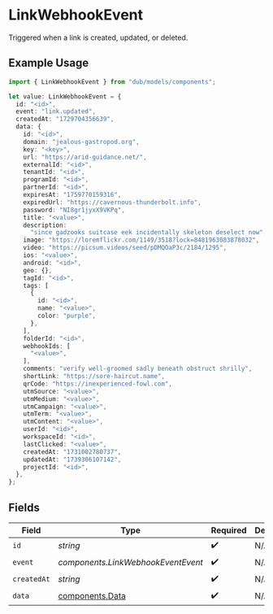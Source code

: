 # LinkWebhookEvent

Triggered when a link is created, updated, or deleted.

## Example Usage

```typescript
import { LinkWebhookEvent } from "dub/models/components";

let value: LinkWebhookEvent = {
  id: "<id>",
  event: "link.updated",
  createdAt: "1729704356639",
  data: {
    id: "<id>",
    domain: "jealous-gastropod.org",
    key: "<key>",
    url: "https://arid-guidance.net/",
    externalId: "<id>",
    tenantId: "<id>",
    programId: "<id>",
    partnerId: "<id>",
    expiresAt: "1759770159316",
    expiredUrl: "https://cavernous-thunderbolt.info",
    password: "NI8gr1jyxX9VKPq",
    title: "<value>",
    description:
      "since gadzooks suitcase eek incidentally skeleton deselect now",
    image: "https://loremflickr.com/1149/3518?lock=8481963083878032",
    video: "https://picsum.videos/seed/pDMQOaP3c/2184/1295",
    ios: "<value>",
    android: "<id>",
    geo: {},
    tagId: "<id>",
    tags: [
      {
        id: "<id>",
        name: "<value>",
        color: "purple",
      },
    ],
    folderId: "<id>",
    webhookIds: [
      "<value>",
    ],
    comments: "verify well-groomed sadly beneath obstruct shrilly",
    shortLink: "https://sore-haircut.name",
    qrCode: "https://inexperienced-fowl.com",
    utmSource: "<value>",
    utmMedium: "<value>",
    utmCampaign: "<value>",
    utmTerm: "<value>",
    utmContent: "<value>",
    userId: "<id>",
    workspaceId: "<id>",
    lastClicked: "<value>",
    createdAt: "1731002780737",
    updatedAt: "1739306107142",
    projectId: "<id>",
  },
};
```

## Fields

| Field                                              | Type                                               | Required                                           | Description                                        |
| -------------------------------------------------- | -------------------------------------------------- | -------------------------------------------------- | -------------------------------------------------- |
| `id`                                               | *string*                                           | :heavy_check_mark:                                 | N/A                                                |
| `event`                                            | *components.LinkWebhookEventEvent*                 | :heavy_check_mark:                                 | N/A                                                |
| `createdAt`                                        | *string*                                           | :heavy_check_mark:                                 | N/A                                                |
| `data`                                             | [components.Data](../../models/components/data.md) | :heavy_check_mark:                                 | N/A                                                |